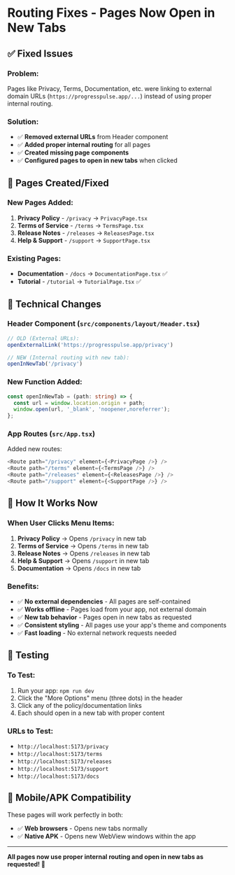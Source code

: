 # Routing Fixes - Pages Now Open in New Tabs

## ✅ Fixed Issues

### **Problem**: 
Pages like Privacy, Terms, Documentation, etc. were linking to external domain URLs (`https://progresspulse.app/...`) instead of using proper internal routing.

### **Solution**: 
- ✅ **Removed external URLs** from Header component
- ✅ **Added proper internal routing** for all pages
- ✅ **Created missing page components**
- ✅ **Configured pages to open in new tabs** when clicked

## 📄 Pages Created/Fixed

### **New Pages Added:**
1. **Privacy Policy** - `/privacy` → `PrivacyPage.tsx`
2. **Terms of Service** - `/terms` → `TermsPage.tsx`  
3. **Release Notes** - `/releases` → `ReleasesPage.tsx`
4. **Help & Support** - `/support` → `SupportPage.tsx`

### **Existing Pages:**
- **Documentation** - `/docs` → `DocumentationPage.tsx` ✅
- **Tutorial** - `/tutorial` → `TutorialPage.tsx` ✅

## 🔧 Technical Changes

### **Header Component (`src/components/layout/Header.tsx`)**
```typescript
// OLD (External URLs):
openExternalLink('https://progresspulse.app/privacy')

// NEW (Internal routing with new tab):
openInNewTab('/privacy')
```

### **New Function Added:**
```typescript
const openInNewTab = (path: string) => {
  const url = window.location.origin + path;
  window.open(url, '_blank', 'noopener,noreferrer');
};
```

### **App Routes (`src/App.tsx`)**
Added new routes:
```typescript
<Route path="/privacy" element={<PrivacyPage />} />
<Route path="/terms" element={<TermsPage />} />
<Route path="/releases" element={<ReleasesPage />} />
<Route path="/support" element={<SupportPage />} />
```

## 🎯 How It Works Now

### **When User Clicks Menu Items:**
1. **Privacy Policy** → Opens `/privacy` in new tab
2. **Terms of Service** → Opens `/terms` in new tab
3. **Release Notes** → Opens `/releases` in new tab
4. **Help & Support** → Opens `/support` in new tab
5. **Documentation** → Opens `/docs` in new tab

### **Benefits:**
- ✅ **No external dependencies** - All pages are self-contained
- ✅ **Works offline** - Pages load from your app, not external domain
- ✅ **New tab behavior** - Pages open in new tabs as requested
- ✅ **Consistent styling** - All pages use your app's theme and components
- ✅ **Fast loading** - No external network requests needed

## 🧪 Testing

### **To Test:**
1. Run your app: `npm run dev`
2. Click the "More Options" menu (three dots) in the header
3. Click any of the policy/documentation links
4. Each should open in a new tab with proper content

### **URLs to Test:**
- `http://localhost:5173/privacy`
- `http://localhost:5173/terms`
- `http://localhost:5173/releases`
- `http://localhost:5173/support`
- `http://localhost:5173/docs`

## 📱 Mobile/APK Compatibility

These pages will work perfectly in both:
- ✅ **Web browsers** - Opens new tabs normally
- ✅ **Native APK** - Opens new WebView windows within the app

---

**All pages now use proper internal routing and open in new tabs as requested! 🎉**